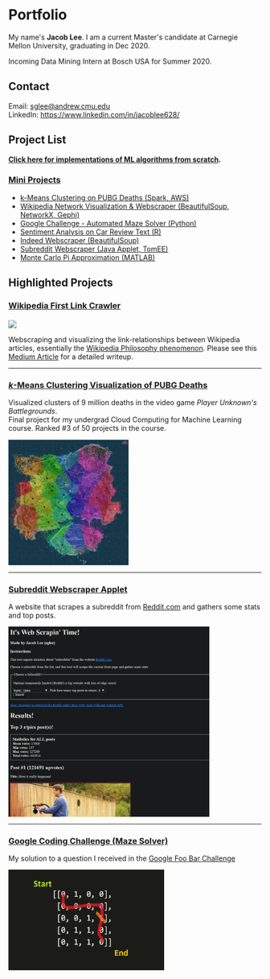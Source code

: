 # Portfolio

My name's **Jacob Lee**. I am a current Master's candidate at Carnegie Mellon University, graduating in Dec 2020.

Incoming Data Mining Intern at Bosch USA for Summer 2020.

## Contact
Email: sglee@andrew.cmu.edu  
LinkedIn: https://www.linkedin.com/in/jacoblee628/

## Project List

<b>[Click here for implementations of ML algorithms from scratch](machine_learning/implementations).</b>


### [Mini Projects](mini_projects)
   * [k-Means Clustering on PUBG Deaths (Spark, AWS)](machine_learning/kmeans_pubg)
   * [Wikipedia Network Visualization & Webscraper (BeautifulSoup, NetworkX, Gephi)](data_visualization/wikipedia_crawler)
   * [Google Challenge - Automated Maze Solver (Python)](mini_projects/google_challenge)
   * [Sentiment Analysis on Car Review Text (R)](machine_learning/r_sentiment_analysis)
   * [Indeed Webscraper (BeautifulSoup)](data_visualization/indeed_webscraper)
   * [Subreddit Webscraper (Java Applet, TomEE)](data_visualization/webscraping_applet)
   * [Monte Carlo Pi Approximation (MATLAB)](mini_projects/monte_carlo_pi_approximation)

## Highlighted Projects

### [Wikipedia First Link Crawler](data_visualization/wikipedia_crawler)
<img src="https://miro.medium.com/max/1024/1*CQLyujxlazvtekDXEPqyBA.png" align="center" height="300">  

Webscraping and visualizing the link-relationships between Wikipedia articles, essentially the [Wikipedia Philosophy phenomenon](https://en.wikipedia.org/wiki/Wikipedia:Getting_to_Philosophy).
Please see this [Medium Article](https://medium.com/@jacoblee628/all-roads-lead-to-philosophy-on-wikipedia-35d647b232b2) for a detailed writeup. 

-------

### [*k*-Means Clustering Visualization of PUBG Deaths](machine_learning/kmeans_pubg)
Visualized clusters of 9 million deaths in the video game *Player Unknown's Battlegrounds*.  
Final project for my undergrad Cloud Computing for Machine Learning course. Ranked #3 of 50 projects in the course.

<img src="machine_learning/kmeans_pubg/k_30_visualization.png" align="center" height="250">

-------

### [Subreddit Webscraper Applet](data_visualization/webscraping_applet)
A website that scrapes a subreddit from [Reddit.com](https://reddit.com) and gathers some stats and top posts.

<img src="data_visualization/webscraping_applet/applet_preview_1.png" align="center" width="400">

-------

### [Google Coding Challenge (Maze Solver)](mini_projects/google_challenge)
My solution to a question I received in the [Google Foo Bar Challenge](https://www.geeksforgeeks.org/google-foo-bar-challenge/)

<img src="mini_projects/google_challenge/maze_example.png" align="center" height="200">
